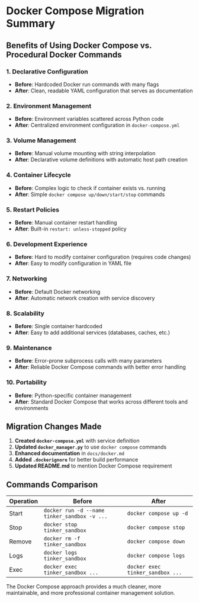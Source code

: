 # Docker Compose Migration Summary

## Benefits of Using Docker Compose vs. Procedural Docker Commands

### 1. **Declarative Configuration**
- **Before**: Hardcoded Docker run commands with many flags
- **After**: Clean, readable YAML configuration that serves as documentation

### 2. **Environment Management**
- **Before**: Environment variables scattered across Python code
- **After**: Centralized environment configuration in `docker-compose.yml`

### 3. **Volume Management**
- **Before**: Manual volume mounting with string interpolation
- **After**: Declarative volume definitions with automatic host path creation

### 4. **Container Lifecycle**
- **Before**: Complex logic to check if container exists vs. running
- **After**: Simple `docker compose up/down/start/stop` commands

### 5. **Restart Policies**
- **Before**: Manual container restart handling
- **After**: Built-in `restart: unless-stopped` policy

### 6. **Development Experience**
- **Before**: Hard to modify container configuration (requires code changes)
- **After**: Easy to modify configuration in YAML file

### 7. **Networking**
- **Before**: Default Docker networking
- **After**: Automatic network creation with service discovery

### 8. **Scalability**
- **Before**: Single container hardcoded
- **After**: Easy to add additional services (databases, caches, etc.)

### 9. **Maintenance**
- **Before**: Error-prone subprocess calls with many parameters
- **After**: Reliable Docker Compose commands with better error handling

### 10. **Portability**
- **Before**: Python-specific container management
- **After**: Standard Docker Compose that works across different tools and environments

## Migration Changes Made

1. **Created `docker-compose.yml`** with service definition
2. **Updated `docker_manager.py`** to use `docker compose` commands
3. **Enhanced documentation** in `docs/docker.md`
4. **Added `.dockerignore`** for better build performance
5. **Updated README.md** to mention Docker Compose requirement

## Commands Comparison

| Operation | Before | After |
|-----------|---------|--------|
| Start | `docker run -d --name tinker_sandbox -v ...` | `docker compose up -d` |
| Stop | `docker stop tinker_sandbox` | `docker compose stop` |
| Remove | `docker rm -f tinker_sandbox` | `docker compose down` |
| Logs | `docker logs tinker_sandbox` | `docker compose logs` |
| Exec | `docker exec tinker_sandbox ...` | `docker exec tinker_sandbox ...` |

The Docker Compose approach provides a much cleaner, more maintainable, and more professional container management solution.
